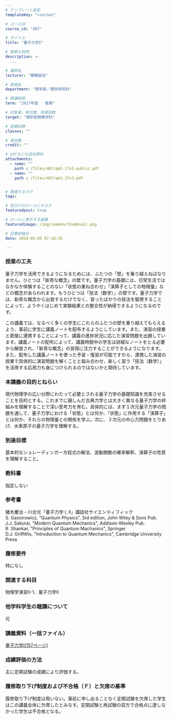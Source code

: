 ```yaml
---
# テンプレート指定
templateKey: "courses"

# コースID
course_id: "487"

# タイトル
title: "量子力学I"

# 簡単な説明
description: >-
  ...

# 講師名
lecturer: "棚橋誠治"

# 部局名
department: "理学部／理学研究科"

# 開講時限
term: "2017年度	後期"

# 対象者、単位数、授業回数
target: "理学部物理学科"

# 授業回数
classes: ""

# 単位数
credit: ""

# pdfなどの追加資料
attachments: 
  - name: "" 
    path : /files/487/qm1-17v2-public.pdf
  - name: "" 
    path : /files/487/qm1-17v3.pdf


# 関連するタグ
tags:

# 色付けのロールにするか
featuredpost: true

# ロールに表示する画像
featuredimage: /img/common/thumbnail.png

# 記事投稿日
date: 2018-03-05 07:18:35

---
```


### 授業の工夫

量子力学を活用できるようになるためには、ふたつの「壁」を乗り越えねばなりません。ひとつは「新奇な概念」の壁です。量子力学の基礎には、日常生活ではなかなか体験することのない「状態の重ね合わせ」「演算子としての物理量」などの概念があらわれます。もうひとつは「技法（数学）」の壁です。量子力学では、新奇な概念から出発するだけでなく、習ったばかりの技法を駆使することによって、ようやくはじめて実験結果との整合性が納得できるようになるのです。 

この講義では、なるべく多くの学生にこれらのふたつの壁を乗り越えてもらえるよう、事前に学生に講義ノートを配布するようにしています。また、演習の授業と密接に連携することによって、講義の進捗状況に応じた演習問題を出題しています。講義ノートの配布によって、講義時間中の学生は詳細なノートをとる必要から解放され、「新奇な概念」の習得に注力することができるようになります。また、配布した講義ノートを使った予習・復習が可能ですから、連携した演習の授業で具体的に演習問題を解くことと組み合わせ、新しく習う「技法（数学）」を活用する応用力も身につけられるのではないかと期待しています。

  
### 本講義の目的とねらい  
現代物理学の広い分野にわたって必要とされる量子力学の基礎知識を充実させることを目的とする。これまでに親しんだ古典力学とは大きく異なる量子力学の枠組みを理解することで深い思考力を育む。具体的には、まず１次元量子力学の問題を通して、量子力学における「状態」とは何か、「状態」に作用する「演算子」とは何か、それらの物理量との関係を学ぶ。次に、３次元の中心力問題をとりあげ、水素原子の量子力学を理解する。  
### 到達目標  
基本的なシュレーディンガー方程式の解法、波動関数の確率解釈、演算子の性質を理解すること。  
### 教科書  
指定しない  
### 参考書  
猪木慶治・川合光「量子力学 I, II」講談社サイエンティフィック  
S. Gasiorowicz, “Quantum Physics”, 3rd edition, John Wiley & Sons Pub.  
J.J. Sakurai, "Modern Quantum Mechanics", Addison-Wesley Pub.  
R. Shankar, "Principles of Quantum Machanics", Springer  
D.J. Griffiths, "Introduction to Quantum Mechanics", Cambridge University Press  
### 履修要件  
特になし  
### 関連する科目  
物理学演習II-1、量子力学II  
### 他学科学生の聴講について  
可

  
### 講義資料（一括ファイル）  

[量子力学Ⅰ(157ページ)](/files/487/qm1-17v3.pdf) 

### 成績評価の方法

主に定期試験の成績により評価する。 

### 履修取り下げ制度および不合格（Ｆ）と欠席の基準

履修取り下げ制度は用いない。事前に申し出ることなく定期試験を欠席した学生はこの講義全体に欠席したとみなす。定期試験と再試験の双方で合格点に達しなかった学生は不合格となる。
